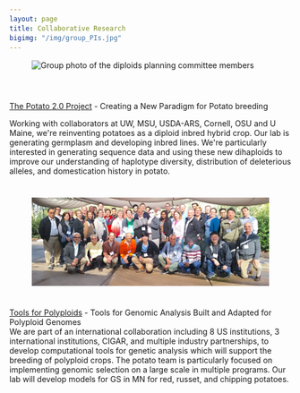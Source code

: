 ```yaml
---
layout: page
title: Collaborative Research
bigimg: "/img/group_PIs.jpg"
---
```


<figure>
<div style="float: center; padding-bottom: 25px">
	<img src="/img/diploid_planning_photo.jpg" width="600" alt="Group photo of the diploids planning committee members" align="center">
</div>
</figure>

</br>[The Potato 2.0 Project](https://potatov2.github.io/) - Creating a New Paradigm for Potato breeding

Working with collaborators at UW, MSU, USDA-ARS, Cornell, OSU and U Maine, we're reinventing potatoes as a diploid inbred hybrid crop. Our lab is generating germplasm and developing inbred lines.  We're particularly interested in generating sequence data and using these new dihaploids to improve our understanding of haplotype diversity, distribution of deleterious alleles, and domestication history in potato.

<figure>
<div style="float: center; padding-top: 25px; padding-bottom: 25px">
	<img src="/img/polyploid_tools_meeting.png" width="600" alt="Photos of the members of the polyploid tools group" align="center">
</div>
</figure>

[Tools for Polyploids](https://www.polyploids.org/) - Tools for Genomic Analysis Built and Adapted for Polyploid Genomes
</br>
We are part of an international collaboration including 8 US institutions, 3 international institutions, CIGAR, and multiple industry partnerships, to develop computational tools for genetic analysis which will support the breeding of polyploid crops.  The potato team is particularly focused on implementing genomic selection on a large scale in multiple programs. Our lab will develop models for GS in MN for red, russet, and chipping potatoes.